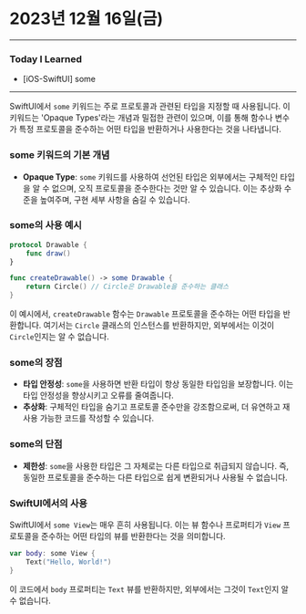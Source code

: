# 2023년 12월 16일(금)

---

### Today I Learned 

- [iOS-SwiftUI] some

---

SwiftUI에서 `some` 키워드는 주로 프로토콜과 관련된 타입을 지정할 때 사용됩니다. 이 키워드는 'Opaque Types'라는 개념과 밀접한 관련이 있으며, 이를 통해 함수나 변수가 특정 프로토콜을 준수하는 어떤 타입을 반환하거나 사용한다는 것을 나타냅니다.

### some 키워드의 기본 개념

- **Opaque Type**: `some` 키워드를 사용하여 선언된 타입은 외부에서는 구체적인 타입을 알 수 없으며, 오직 프로토콜을 준수한다는 것만 알 수 있습니다. 이는 추상화 수준을 높여주며, 구현 세부 사항을 숨길 수 있습니다.

### some의 사용 예시

```swift
protocol Drawable {
    func draw()
}

func createDrawable() -> some Drawable {
    return Circle() // Circle은 Drawable을 준수하는 클래스
}
```

이 예시에서, `createDrawable` 함수는 `Drawable` 프로토콜을 준수하는 어떤 타입을 반환합니다. 여기서는 `Circle` 클래스의 인스턴스를 반환하지만, 외부에서는 이것이 `Circle`인지는 알 수 없습니다.

### some의 장점

- **타입 안정성**: `some`을 사용하면 반환 타입이 항상 동일한 타입임을 보장합니다. 이는 타입 안정성을 향상시키고 오류를 줄여줍니다.
- **추상화**: 구체적인 타입을 숨기고 프로토콜 준수만을 강조함으로써, 더 유연하고 재사용 가능한 코드를 작성할 수 있습니다.

### some의 단점

- **제한성**: `some`을 사용한 타입은 그 자체로는 다른 타입으로 취급되지 않습니다. 즉, 동일한 프로토콜을 준수하는 다른 타입으로 쉽게 변환되거나 사용될 수 없습니다.

### SwiftUI에서의 사용

SwiftUI에서 `some View`는 매우 흔히 사용됩니다. 이는 뷰 함수나 프로퍼티가 `View` 프로토콜을 준수하는 어떤 타입의 뷰를 반환한다는 것을 의미합니다.

```swift
var body: some View {
    Text("Hello, World!")
}
```

이 코드에서 `body` 프로퍼티는 `Text` 뷰를 반환하지만, 외부에서는 그것이 `Text`인지 알 수 없습니다.